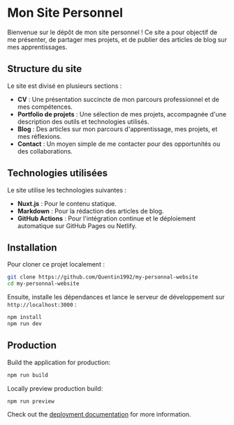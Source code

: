 # Mon Site Personnel

Bienvenue sur le dépôt de mon site personnel ! Ce site a pour objectif de me présenter, de partager mes projets, et de publier des articles de blog sur mes apprentissages.

## Structure du site

Le site est divisé en plusieurs sections :

- **CV** : Une présentation succincte de mon parcours professionnel et de mes compétences.
- **Portfolio de projets** : Une sélection de mes projets, accompagnée d'une description des outils et technologies utilisés.
- **Blog** : Des articles sur mon parcours d'apprentissage, mes projets, et mes réflexions.
- **Contact** : Un moyen simple de me contacter pour des opportunités ou des collaborations.

## Technologies utilisées

Le site utilise les technologies suivantes :

- **Nuxt.js** : Pour le contenu statique.
- **Markdown** : Pour la rédaction des articles de blog.
- **GitHub Actions** : Pour l'intégration continue et le déploiement automatique sur GitHub Pages ou Netlify.

## Installation

Pour cloner ce projet localement :

```bash
git clone https://github.com/Quentin1992/my-personnal-website
cd my-personnal-website
```

Ensuite, installe les dépendances et lance le serveur de développement sur `http://localhost:3000` :

```bash
npm install
npm run dev
```

## Production

Build the application for production:

```bash
npm run build
```

Locally preview production build:

```bash
npm run preview
```

Check out the [deployment documentation](https://nuxt.com/docs/getting-started/deployment) for more information.
